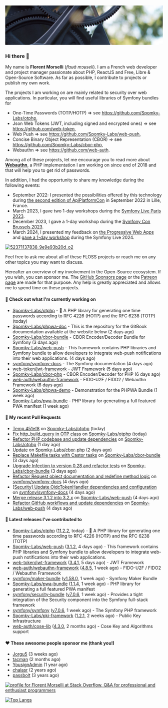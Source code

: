 ![Cover image](1.webp)

### Hi there 👋

My name is **Florent Morselli** (*flɔʁɑ̃ mɔʁseli*). I am a French web developer and project manager passionate about PHP, ReactJS and Free, Libre & Open-Source Software.
As far as possible, I contribute to projects or publish my own work.

The projects I am working on are mainly related to security over web applications. In particular, you will find useful libraries of Symfony bundles for
* One-Time Passwords (TOTP/HOTP) => see https://github.com/Spomky-Labs/otphp,
* Json Web Tokens (JWT, including signed and encrypted ones) => see https://github.com/web-token,
* Web Push => see https://github.com/Spomky-Labs/web-push,
* Concise Binary Object Representation (CBOR) => see https://github.com/Spomky-Labs/cbor-php,
* Webauthn => see https://github.com/web-auth.

Among all of these projects, let me encourage you to read more about [**Webauthn**](https://github.com/web-auth), a PHP implementation I am working on since end of 2018 and that will help you to get rid of passwords.

In addition, I had the opportunity to share my knowledge during the following events:

* September 2022: I presented the possibilities offered by this technology during [the second edition of ApiPlatformCon](https://youtu.be/Y2_0omg1CFk) in September 2022 in Lille, France.
* March 2023, I gave two 1-day workshops during the [Symfony Live Paris 2023](https://live.symfony.com/2023-paris/workshop/maximiser-la-securite-de-vos-applications-avec-le-bundle-security).
* December 2023, I gave a 1-day workshop during the [Symfony Con Brussels 2023](https://live.symfony.com/2023-brussels-con/workshop/road-to-safer-applications).
* March 2024, I presented my feedback on [the Progressive Web Apps](https://live.symfony.com/2024-paris/schedule/de-web-app-a-progressive-web-app) and [gave a 1-day workshop](https://live.symfony.com/2024-paris/workshop#securite-amelioree-et-webauthn-avec-symfony-2) during the Symfony Live 2024.

[![52371137838_9e9e93b20d_o2](https://user-images.githubusercontent.com/1091072/191684778-b9e26104-038d-45c2-a1b3-287233d15ecc.jpg)](https://api-platform.com/con/2022/conferences/webauthn-se-debarrasser-des-mots-de-passe-definitivement/)

Feel free to ask me about all of these FLOSS projects or reach me on any other topics you may want to discuss.

Hereafter an overview of my involvement in the Open-Source ecosystem.
If you wish, you can sponsor me. The [GitHub Sponsors page](https://github.com/sponsors/Spomky/) or the [Patreon page](https://www.patreon.com/FlorentMorselli) are made for that purpose. Any help is greatly appreciated and allows me to spend time on these projects.

#### 👷 Check out what I'm currently working on

- [Spomky-Labs/otphp](https://github.com/Spomky-Labs/otphp) - :closed_lock_with_key: A PHP library for generating one time passwords according to RFC 4226 (HOTP) and the RFC 6238 (TOTP) (today)
- [Spomky-Labs/phpwa-doc](https://github.com/Spomky-Labs/phpwa-doc) - This is the repository for the GitBook documentation available at the website below (2 days ago)
- [Spomky-Labs/cbor-bundle](https://github.com/Spomky-Labs/cbor-bundle) - CBOR Encoder/Decoder Bundle for Symfony (3 days ago)
- [Spomky-Labs/web-push](https://github.com/Spomky-Labs/web-push) - This framework contains PHP libraries and Symfony bundle to allow developers to integrate web-push notifications into their web applications. (4 days ago)
- [symfony/symfony-docs](https://github.com/symfony/symfony-docs) - The Symfony documentation (4 days ago)
- [web-token/jwt-framework](https://github.com/web-token/jwt-framework) - JWT Framework (5 days ago)
- [Spomky-Labs/cbor-php](https://github.com/Spomky-Labs/cbor-php) - CBOR Encoder/Decoder for PHP (6 days ago)
- [web-auth/webauthn-framework](https://github.com/web-auth/webauthn-framework) - FIDO-U2F / FIDO2 / Webauthn Framework (6 days ago)
- [Spomky-Labs/phpwa-demo](https://github.com/Spomky-Labs/phpwa-demo) - Demonstration for the PHPWA Bundle (1 week ago)
- [Spomky-Labs/pwa-bundle](https://github.com/Spomky-Labs/pwa-bundle) - PHP library for generating a full featured PWA manifest (1 week ago)

#### 🔨 My recent Pull Requests

- [Temp 451ef8](https://github.com/Spomky-Labs/otphp/pull/217) on [Spomky-Labs/otphp](https://github.com/Spomky-Labs/otphp) (today)
- [Fix http_build_query in OTP class](https://github.com/Spomky-Labs/otphp/pull/215) on [Spomky-Labs/otphp](https://github.com/Spomky-Labs/otphp) (today)
- [Refactor PHP codebase and update dependencies](https://github.com/Spomky-Labs/otphp/pull/213) on [Spomky-Labs/otphp](https://github.com/Spomky-Labs/otphp) (1 day ago)
- [Update](https://github.com/Spomky-Labs/cbor-php/pull/68) on [Spomky-Labs/cbor-php](https://github.com/Spomky-Labs/cbor-php) (2 days ago)
- [Replace Makefile tasks with Castor tasks](https://github.com/Spomky-Labs/cbor-bundle/pull/37) on [Spomky-Labs/cbor-bundle](https://github.com/Spomky-Labs/cbor-bundle) (3 days ago)
- [Upgrade Infection to version 0.28 and refactor tests](https://github.com/Spomky-Labs/cbor-bundle/pull/31) on [Spomky-Labs/cbor-bundle](https://github.com/Spomky-Labs/cbor-bundle) (3 days ago)
- [Refactor Request object documentation and redefine method logic](https://github.com/symfony/symfony-docs/pull/19780) on [symfony/symfony-docs](https://github.com/symfony/symfony-docs) (4 days ago)
- [[Security] Update OidcTokenHandler dependencies and configuration](https://github.com/symfony/symfony-docs/pull/19779) on [symfony/symfony-docs](https://github.com/symfony/symfony-docs) (4 days ago)
- [Merge release 3.1.2 into 3.2.x](https://github.com/Spomky-Labs/web-push/pull/38) on [Spomky-Labs/web-push](https://github.com/Spomky-Labs/web-push) (4 days ago)
- [Refactor GitHub workflows and update dependencies](https://github.com/Spomky-Labs/web-push/pull/37) on [Spomky-Labs/web-push](https://github.com/Spomky-Labs/web-push) (4 days ago)

#### 🔭 Latest releases I've contributed to

- [Spomky-Labs/otphp](https://github.com/Spomky-Labs/otphp) ([11.2.2](https://github.com/Spomky-Labs/otphp/releases/tag/11.2.2), today) - :closed_lock_with_key: A PHP library for generating one time passwords according to RFC 4226 (HOTP) and the RFC 6238 (TOTP)
- [Spomky-Labs/web-push](https://github.com/Spomky-Labs/web-push) ([3.1.2](https://github.com/Spomky-Labs/web-push/releases/tag/3.1.2), 4 days ago) - This framework contains PHP libraries and Symfony bundle to allow developers to integrate web-push notifications into their web applications.
- [web-token/jwt-framework](https://github.com/web-token/jwt-framework) ([3.4.1](https://github.com/web-token/jwt-framework/releases/tag/3.4.1), 5 days ago) - JWT Framework
- [web-auth/webauthn-framework](https://github.com/web-auth/webauthn-framework) ([4.8.5](https://github.com/web-auth/webauthn-framework/releases/tag/4.8.5), 1 week ago) - FIDO-U2F / FIDO2 / Webauthn Framework
- [symfony/maker-bundle](https://github.com/symfony/maker-bundle) ([v1.58.0](https://github.com/symfony/maker-bundle/releases/tag/v1.58.0), 1 week ago) - Symfony Maker Bundle
- [Spomky-Labs/pwa-bundle](https://github.com/Spomky-Labs/pwa-bundle) ([1.1.4](https://github.com/Spomky-Labs/pwa-bundle/releases/tag/1.1.4), 1 week ago) - PHP library for generating a full featured PWA manifest
- [symfony/security-bundle](https://github.com/symfony/security-bundle) ([v7.0.6](https://github.com/symfony/security-bundle/releases/tag/v7.0.6), 1 week ago) - Provides a tight integration of the Security component into the Symfony full-stack framework
- [symfony/symfony](https://github.com/symfony/symfony) ([v7.0.6](https://github.com/symfony/symfony/releases/tag/v7.0.6), 1 week ago) - The Symfony PHP framework
- [Spomky-Labs/pki-framework](https://github.com/Spomky-Labs/pki-framework) ([1.2.1](https://github.com/Spomky-Labs/pki-framework/releases/tag/1.2.1), 2 weeks ago) - Public Key Infrastructure
- [web-auth/cose-lib](https://github.com/web-auth/cose-lib) ([4.3.0](https://github.com/web-auth/cose-lib/releases/tag/4.3.0), 2 months ago) - Cose Key and Algorithms support

#### ❤️ These awesome people sponsor me (thank you!)

- [Jorgu5](https://github.com/Jorgu5) (3 weeks ago)
- [tacman](https://github.com/tacman) (2 months ago)
- [YousignAdmin](https://github.com/YousignAdmin) (1 year ago)
- [chalasr](https://github.com/chalasr) (2 years ago)
- [passbolt](https://github.com/passbolt) (3 years ago)

<a href="https://stackoverflow.com/users/2157818/florent-morselli"><img src="https://stackoverflow.com/users/flair/2157818.png" width="208" height="58" alt="profile for Florent Morselli at Stack Overflow, Q&amp;A for professional and enthusiast programmers" title="profile for Florent Morselli at Stack Overflow, Q&amp;A for professional and enthusiast programmers"></a>

[![Top Langs](https://wakatime.com/share/@Spomky/aa41d408-c524-4a5f-936d-0b9446698abd.svg)](https://wakatime.com/@Spomky)
